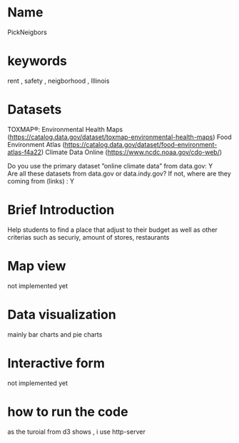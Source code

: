 # Name
PickNeigbors
# keywords
rent , safety , neigborhood , Illinois
# Datasets 
TOXMAP®: Environmental Health Maps (https://catalog.data.gov/dataset/toxmap-environmental-health-maps)
Food Environment Atlas (https://catalog.data.gov/dataset/food-environment-atlas-f4a22)
Climate Data Online (https://www.ncdc.noaa.gov/cdo-web/)

Do you use the primary dataset ”online climate data” from data.gov: Y
</br>
Are all these datasets from data.gov or data.indy.gov? If not, where are they coming from (links) : Y

# Brief Introduction
Help students to find a place that adjust to their budget as well as other criterias such as securiy, amount of stores, restaurants

 

# Map view
not implemented yet
# Data visualization
mainly bar charts and pie charts
# Interactive form
not implemented yet

# how to run the code
as the turoial from d3 shows , i use http-server 
